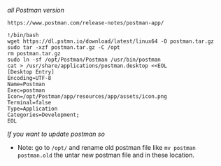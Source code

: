 *all Postman version*
``` shell
https://www.postman.com/release-notes/postman-app/
```

``` shell
!/bin/bash
wget https://dl.pstmn.io/download/latest/linux64 -O postman.tar.gz
sudo tar -xzf postman.tar.gz -C /opt
rm postman.tar.gz
sudo ln -sf /opt/Postman/Postman /usr/bin/postman
cat > /usr/share/applications/postman.desktop <<EOL
[Desktop Entry]
Encoding=UTF-8
Name=Postman
Exec=postman
Icon=/opt/Postman/app/resources/app/assets/icon.png
Terminal=false
Type=Application
Categories=Development;
EOL
```
*If you want to update postman so*
* Note: go to `/opt/` and rename old postman file like `mv postman postman.old` the untar new postman file and in these location.
